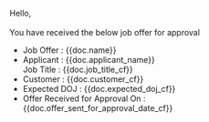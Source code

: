 Hello,
<br>
<br>
You have received the below job offer for approval
<br>
<ul>
<li> Job Offer : {{doc.name}} </li>
<li> Applicant : {{doc.applicant_name}} </li
<li> Job Title : {{doc.job_title_cf}} </li>
<li> Customer  : {{doc.customer_cf}} </li>
<li> Expected DOJ : {{doc.expected_doj_cf}} </li>
<li> Offer Received for Approval On : {{doc.offer_sent_for_approval_date_cf}} </li>

</ul>